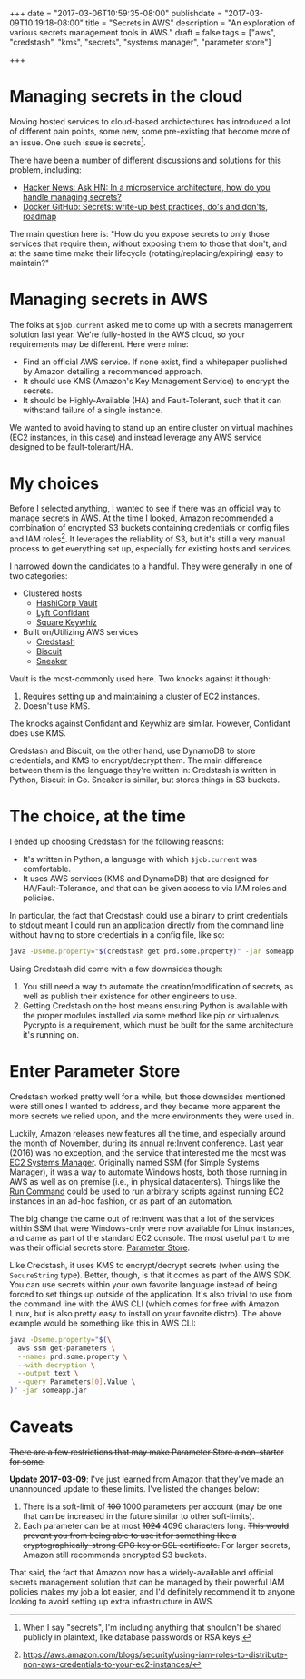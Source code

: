 +++
date = "2017-03-06T10:59:35-08:00"
publishdate = "2017-03-09T10:19:18-08:00"
title = "Secrets in AWS"
description = "An exploration of various secrets management tools in AWS."
draft = false
tags = ["aws", "credstash", "kms", "secrets", "systems manager", "parameter store"]

+++

# Managing secrets in the cloud

Moving hosted services to cloud-based archictectures has introduced a lot of
different pain points, some new, some pre-existing that become more of an
issue. One such issue is secrets[^1].

There have been a number of different discussions and solutions for this
problem, including:

- [Hacker News: Ask HN: In a microservice architecture, how do you handle managing secrets?](https://news.ycombinator.com/item?id=10927043)
- [Docker GitHub: Secrets: write-up best practices, do's and don'ts, roadmap](https://github.com/docker/docker/issues/13490)

The main question here is: "How do you expose secrets to only those services
that require them, without exposing them to those that don't, and at the same
time make their lifecycle (rotating/replacing/expiring) easy to maintain?"

# Managing secrets in AWS

The folks at `$job.current` asked me to come up with a secrets management
solution last year. We're fully-hosted in the AWS cloud, so your requirements
may be different. Here were mine:

- Find an official AWS service. If none exist, find a whitepaper published by
  Amazon detailing a recommended approach.
- It should use KMS (Amazon's Key Management Service) to encrypt the secrets.
- It should be Highly-Available (HA) and Fault-Tolerant, such that it can withstand
  failure of a single instance.

We wanted to avoid having to stand up an entire cluster on virtual machines
(EC2 instances, in this case) and instead leverage any AWS service designed to
be fault-tolerant/HA.

# My choices

Before I selected anything, I wanted to see if there was an official way to
manage secrets in AWS. At the time I looked, Amazon recommended a combination
of encrypted S3 buckets containing credentials or config files and IAM
roles[^2]. It leverages the reliability of S3, but it's still a very manual
process to get everything set up, especially for existing hosts and services.

I narrowed down the candidates to a handful. They were generally in one of two
categories:

* Clustered hosts
  - [HashiCorp Vault](https://www.vaultproject.io/)
  - [Lyft Confidant](https://lyft.github.io/confidant/)
  - [Square Keywhiz](https://square.github.io/keywhiz/)
* Built on/Utilizing AWS services
  - [Credstash](https://github.com/fugue/credstash)
  - [Biscuit](https://github.com/dcoker/biscuit)
  - [Sneaker](https://github.com/codahale/sneaker)

Vault is the most-commonly used here. Two knocks against it though:

1. Requires setting up and maintaining a cluster of EC2 instances.
2. Doesn't use KMS.

The knocks against Confidant and Keywhiz are similar. However, Confidant does
use KMS.

Credstash and Biscuit, on the other hand, use DynamoDB to store credentials,
and KMS to encrypt/decrypt them. The main difference between them is the
language they're written in: Credstash is written in Python, Biscuit in Go.
Sneaker is similar, but stores things in S3 buckets.

# The choice, at the time

I ended up choosing Credstash for the following reasons:

- It's written in Python, a language with which `$job.current` was comfortable.
- It uses AWS services (KMS and DynamoDB) that are designed for
  HA/Fault-Tolerance, and that can be given access to via IAM roles and
  policies.

In particular, the fact that Credstash could use a binary to print credentials
to stdout meant I could run an application directly from the command line
without having to store credentials in a config file, like so:

``` bash
java -Dsome.property="$(credstash get prd.some.property)" -jar someapp.jar
```

Using Credstash did come with a few downsides though:

1. You still need a way to automate the creation/modification of secrets, as
   well as publish their existence for other engineers to use.
2. Getting Credstash on the host means ensuring Python is available with the
   proper modules installed via some method like pip or virtualenvs. Pycrypto
   is a requirement, which must be built for the same architecture it's running
   on.

# Enter Parameter Store

Credstash worked pretty well for a while, but those downsides mentioned were
still ones I wanted to address, and they became more apparent the more secrets
we relied upon, and the more environments they were used in.

Luckily, Amazon releases new features all the time, and especially around the
month of November, during its annual re:Invent conference. Last year (2016) was
no exception, and the service that interested me the most was [EC2 Systems
Manager](https://aws.amazon.com/ec2/systems-manager/). Originally named SSM
(for Simple Systems Manager), it was a way to automate Windows hosts, both
those running in AWS as well as on premise (i.e., in physical datacenters).
Things like the [Run Command](https://aws.amazon.com/ec2/run-command/) could be
used to run arbitrary scripts against running EC2 instances in an ad-hoc
fashion, or as part of an automation.

The big change the came out of re:Invent was that a lot of the services within
SSM that were Windows-only were now available for Linux instances, and came as
part of the standard EC2 console. The most useful part to me was their official
secrets store: [Parameter Store](https://docs.aws.amazon.com/AWSEC2/latest/UserGuide/systems-manager-paramstore.html).

Like Credstash, it uses KMS to encrypt/decrypt secrets (when using the
`SecureString` type). Better, though, is that it comes as part of the AWS SDK.
You can use secrets within your own favorite language instead of being forced
to set things up outside of the application. It's also trivial to use from the
command line with the AWS CLI (which comes for free with Amazon Linux, but is
also pretty easy to install on your favorite distro). The above example would
be something like this in AWS CLI:

``` bash
java -Dsome.property="$(\
  aws ssm get-parameters \
  --names prd.some.property \
  --with-decryption \
  --output text \
  --query Parameters[0].Value \
)" -jar someapp.jar
```

# Caveats

~~There are a few restrictions that may make Parameter Store a non-starter for
some:~~

**Update 2017-03-09**: I've just learned from Amazon that they've made an
unannounced update to these limits. I've listed the changes below:

1. There is a soft-limit of ~~100~~ 1000 parameters per account (may be one
   that can be increased in the future similar to other soft-limits).
2. Each parameter can be at most ~~1024~~ 4096 characters long. ~~This would 
   prevent you from being able to use it for something like a 
   cryptographically-strong GPG key or SSL certificate.~~ For larger secrets,
   Amazon still recommends encrypted S3 buckets.

That said, the fact that Amazon now has a widely-available and official secrets
management solution that can be managed by their powerful IAM policies makes my
job a lot easier, and I'd definitely recommend it to anyone looking to avoid
setting up extra infrastructure in AWS.

[^1]: When I say "secrets", I'm including anything that shouldn't be shared publicly in plaintext, like database passwords or RSA keys.
[^2]: https://aws.amazon.com/blogs/security/using-iam-roles-to-distribute-non-aws-credentials-to-your-ec2-instances/
